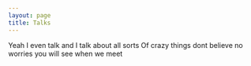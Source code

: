 ```yaml
---
layout: page
title: Talks
---
```



Yeah
I even talk
and I talk about all sorts Of crazy things
dont believe
no worries
you will see
when we meet

